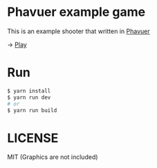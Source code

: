 # Phavuer example game

This is an example shooter that written in [Phavuer](https://github.com/laineus/phavuer)

-> [Play](https://demo.laineus.com/phavuer-example/)

# Run

```bash
$ yarn install
$ yarn run dev
# or
$ yarn run build
```

# LICENSE

MIT (Graphics are not included)
